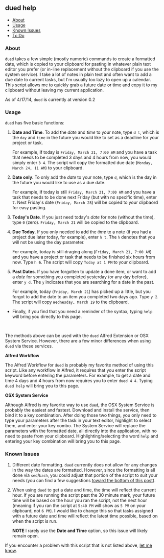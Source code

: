 ## dued help
   * [About](#about)
   * [Usage](#usage)
   * [Known Issues](#known-issues)
   * [To Do](#to-do)


### About

`dued` takes a few simple (mostly numeric) commands to create a formatted date, which is copied to your clipboard for pasting in whatever plain text editor you prefer (or in-line replacement without the clipboard if you use the system service). I take a lot of notes in plain text and often want to add a due date to current tasks, but I'm usually too lazy to open up a calendar. This script allows me to quickly grab a future date or time and copy it to my clipboard without leaving my current application.

As of 4/17/14, `dued` is currently at version 0.2
<br>


### Usage

`dued` has five basic functions:

1. **Date and Time**. To add the *date* and *time* to your note, type `d t`, which is the `day` and `time` in the future you would like to set as a deadline for your project or task.

	For example, if today is `Friday, March 21, 7:00 AM` and you have a task that needs to be completed 3 days and 4 hours from now, you would simply enter `3 4`. The script will copy the formatted due date (`Monday, March 24, 11 AM`) to your clipboard.

2. **Date only**. To only add the *date* to your note, type `d`, which is the day in the future you would like to use as a due date.

	For example, if today is still `Friday, March 21, 7:00 AM` and you have a task that needs to be done next Friday (but with no specific time), enter `7`. Next Friday's date (`Friday, March 28`) will be copied to your clipbaord for easy pasting.

3. **Today's Date**. If you just need today's *date* for note (without the time), type `0` (zero). `Friday, March 21` will be copied to the clipboard.

4. **Due Today**. If you only needed to add the *time* to a note (if you had a project due later today, for example), enter `h t`. The `h` denotes that you will not be using the day parameter.

	For example, today is still draging along (`Friday, March 21, 7:00 AM`) and you have a project or task that needs to be finished six hours from now. Type `h 6`. The script will copy `Today at 1 PM` to your clipboard.

5. **Past Dates**. If you have forgotten to update a done item, or want to add a *date* for something you completed yesterday (or any day before), enter `y d`. The `y` indicates that you are searching for a date in the past.

	For example, today (`Friday, March 21`) has picked up a little, but you forgot to add the date to an item you completed two days ago. Type `y 2`. The script will copy `Wednesday, March 19` to the clipboard.

- Finally, if you find that you need a reminder of the syntax, typing `help` will bring you directly to this page.
<BR>

The methods above can be used with the `dued` Alfred Extension or OSX System Service. However, there are a few minor differences when using `dued` via these services.

**Alfred Workflow**

The Alfred Workflow for `dued` is probably my favorite method of using this script. Like any workflow in Alfred, it requires that you enter the script keyword before entering the parameters. For example, to get a date and time 4 days and 4 hours from now requires you to enter `dued 4 4`. Typing `dued help` will bring you to this page.


**OSX System Service**

Although Alfred is my favorite way to use `dued`, the OSX System Service is probably the easiest and fastest. Download and install the service, then bind it to a key combination. After doing those two things, you only need to type your parameters after the task in your text editor, highlight to select them, and enter your key combo. The System Service will replace the parameters with the formatted date, all directly into the application, with no need to paste from your clipboard.  Highlighting/selecting the word `help` and entering your key combination will bring you to this page.


### Known Issues

1. Different date formatting. `dued` currently does not allow for any changes in the way the dates are formatted. However, since the formatting is all done via `sed`/`bash`, you could adjust that portion of the script to suit your needs (you can find a few suggestions [toward the bottom of this post](https://unforswearing.com/blog/posts/20140708-future-dates.html)).

2. When using `dued` to get a date and time, the time will reflect the current hour. If you are running the script past the 30 minute mark, your future time will be based on the hour you ran the script, not the next hour (meaning if you ran the script at `5:40 PM` will show as `5 PM` on your clipboard, not `6 PM`). I would like to change this so that tasks assigned with a future date and time will reflect the latest time possible, based on when the script is run.

	**NOTE** I rarely use the **Date and Time** option, so this issue will likely remain open.

If you encounter a problem with this script that is not listed above, [let me know](https://github.com/unforswearing/dued/issues).
<BR>
